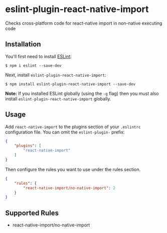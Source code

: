 # eslint-plugin-react-native-import

Checks cross-platform code for react-native import in non-native executing code

## Installation

You'll first need to install [ESLint](http://eslint.org):

```
$ npm i eslint --save-dev
```

Next, install `eslint-plugin-react-native-import`:

```
$ npm install eslint-plugin-react-native-import --save-dev
```

**Note:** If you installed ESLint globally (using the `-g` flag) then you must also install `eslint-plugin-react-native-import` globally.

## Usage

Add `react-native-import` to the plugins section of your `.eslintrc` configuration file. You can omit the `eslint-plugin-` prefix:

```json
{
    "plugins": [
        "react-native-import"
    ]
}
```


Then configure the rules you want to use under the rules section.

```json
{
    "rules": {
        "react-native-import/no-native-import": 2
    }
}
```

## Supported Rules

* react-native-import/no-native-import





